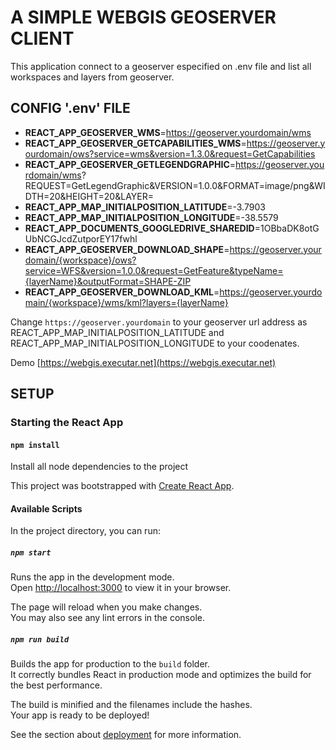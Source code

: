 # A SIMPLE WEBGIS GEOSERVER CLIENT

This application connect to a geoserver especified on .env file and list all workspaces and layers from geoserver.

## CONFIG '.env' FILE

* **REACT_APP_GEOSERVER_WMS**=https://geoserver.yourdomain/wms
* **REACT_APP_GEOSERVER_GETCAPABILITIES_WMS**=https://geoserver.yourdomain/ows?service=wms&version=1.3.0&request=GetCapabilities
* **REACT_APP_GEOSERVER_GETLEGENDGRAPHIC**=https://geoserver.yourdomain/wms? REQUEST=GetLegendGraphic&VERSION=1.0.0&FORMAT=image/png&WIDTH=20&HEIGHT=20&LAYER=
* **REACT_APP_MAP_INITIALPOSITION_LATITUDE**=-3.7903
* **REACT_APP_MAP_INITIALPOSITION_LONGITUDE**=-38.5579
*  **REACT_APP_DOCUMENTS_GOOGLEDRIVE_SHAREDID**=1OBbaDK8otGUbNCGJcdZutporEY17fwhl
* **REACT_APP_GEOSERVER_DOWNLOAD_SHAPE**=https://geoserver.yourdomain/{workspace}/ows?service=WFS&version=1.0.0&request=GetFeature&typeName={layerName}&outputFormat=SHAPE-ZIP
* **REACT_APP_GEOSERVER_DOWNLOAD_KML**=https://geoserver.yourdomain/{workspace}/wms/kml?layers={layerName}

Change `https://geoserver.yourdomain` to your geoserver url address as REACT_APP_MAP_INITIALPOSITION_LATITUDE and REACT_APP_MAP_INITIALPOSITION_LONGITUDE to your coodenates.

Demo [https://webgis.executar.net](https://webgis.executar.net)

## SETUP

### Starting the React App

#### `npm install`

Install all node dependencies  to the project

This project was bootstrapped with [Create React App](https://github.com/facebook/create-react-app).

#### Available Scripts

In the project directory, you can run:

##### `npm start`

Runs the app in the development mode.\
Open [http://localhost:3000](http://localhost:3000) to view it in your browser.

The page will reload when you make changes.\
You may also see any lint errors in the console.

##### `npm run build`

Builds the app for production to the `build` folder.\
It correctly bundles React in production mode and optimizes the build for the best performance.

The build is minified and the filenames include the hashes.\
Your app is ready to be deployed!

See the section about [deployment](https://facebook.github.io/create-react-app/docs/deployment) for more information.
